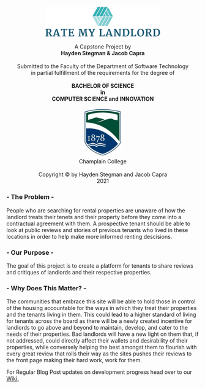 <p align=center>
  <br />
  <img src="Images/RateMyLandlord2.png">
</p>

<p align=center>
  A Capstone Project by <br />
  <strong>
    Hayden Stegman & Jacob Capra
  </strong>
  <br /><br />
  Submitted to the Faculty of the Department of Software Technology <br />in partial fulfillment of the requirements for the degree of <br /><br />
  <strong>
    BACHELOR OF SCIENCE 
    <br /> in <br />
    COMPUTER SCIENCE and INNOVATION
  </strong>
  <br /> <br />
  <img src="Images/ChamplainCollege.png" width=100>
  <br />
  Champlain College 
  <br /> <br />
  Copyright © by Hayden Stegman and Jacob Capra
  <br />
  2021
</p>

### - The Problem -
People who are searching for rental properties are unaware of how the landlord treats their tenets and their property before they come into a contractual agreement with them. A prospective tenant should be able to look at public reviews and stories of previous tenants who lived in these locations in order to help make more informed renting descisions.

### - Our Purpose -
The goal of this project is to create a platform for tenants to share reviews and critiques of landlords and their respective properties.

### - Why Does This Matter? -
The communities that embrace this site will be able to hold those in control of the housing accountable for the ways in which they treat their properties and the tenants living in them. This could lead to a higher standard of living for tenants across the board as there will be a newly created incentive for landlords to go above and beyond to maintain, develop, and cater to the needs of their properties. Bad landlords will have a new light on them that, if not addressed, could directly affect their wallets and desirability of their properties, while conversely helping the best amongst them to flourish with every great review that rolls their way as the sites pushes their reviews to the front page making their hard work, work for them.

For Regular Blog Post updates on development progress head over to our [Wiki.](https://github.com/Hayden-Stegman/Rate-My-Landlord/wiki)
